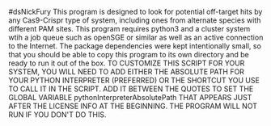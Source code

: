 #dsNickFury
This program is designed to look for potential off-target hits by any Cas9-Crispr type of system, including ones from alternate species with different PAM sites.  This program requires python3 and a cluster system wtih a job queue such as openSGE or similar as well as an active connection to the Internet.  The package dependencies were kept intentionally small, so that you should be able to copy this program to its own directory and be ready to run it out of the box.
TO CUSTOMIZE THIS SCRIPT FOR YOUR SYSTEM, YOU WILL NEED TO ADD EITHER THE ABSOLUTE PATH FOR YOUR PYTHON INTERPRETER (PREFERRED) OR THE SHORTCUT YOU USE TO CALL IT IN THE SCRIPT.  ADD IT BETWEEN THE QUOTES TO SET THE GLOBAL VARIABLE pythonInterpreterAbsolutePath THAT APPEARS JUST AFTER THE LICENSE INFO AT THE BEGINNING.  THE PROGRAM WILL NOT RUN IF YOU DON'T DO THIS.
